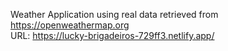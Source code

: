 Weather Application using real data retrieved from https://openweathermap.org <br/>
URL: https://lucky-brigadeiros-729ff3.netlify.app/

